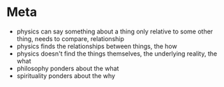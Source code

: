 # Meta



- physics can say something about a thing only relative to some other thing, needs to compare, relationship
- physics finds the relationships between things, the how
- physics doesn't find the things themselves, the underlying reality, the what
- philosophy ponders about the what
- spirituality ponders about the why

